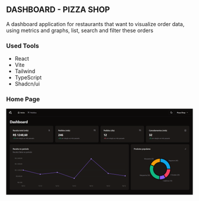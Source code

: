 ## DASHBOARD - PIZZA SHOP

A dashboard application for restaurants that want to visualize order data, using metrics and graphs, list, search and filter these orders

### Used Tools
 - React
 - Vite
 - Tailwind
 - TypeScript
 - Shadcn/ui

### Home Page 

![Dashboard](public/Dashboard.png)